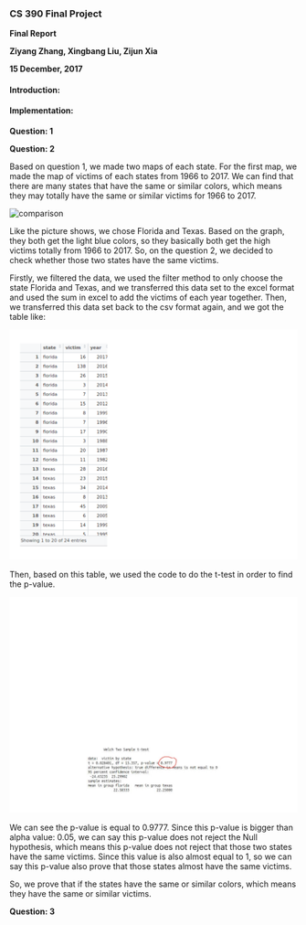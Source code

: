 ### CS 390 Final Project

**Final Report**

**Ziyang Zhang, Xingbang Liu, Zijun Xia**

**15 December, 2017**

#### Introduction:



#### Implementation:

**Question: 1**

**Question: 2**

Based on question 1, we made two maps of each state. For the first map, we made the map of victims of each states from 1966 to 2017. We can find that there are many states that have the same or similar colors, which means they may totally have the same or similar victims for 1966 to 2017.  

![comparison](/pic/color.png "comparison")

Like the picture shows, we chose Florida and Texas. Based on the graph, they both get the light blue colors, so they basically both get the high victims totally from 1966 to 2017. So, on the question 2, we decided to check whether those two states have the same victims.

Firstly, we filtered the data, we used the filter method to only choose the state Florida and Texas, and we transferred this data set to the excel format and used the sum in excel to add the victims of each year together. Then, we transferred this data set back to the csv format again, and we got the table like:

![table](/pic/filter.png "table")

Then, based on this table, we used the code to do the t-test in order to find the p-value.

![t.test](/pic/ttest.jpg "t.test")

We can see the p-value is equal to 0.9777. Since this p-value is bigger than alpha value: 0.05, we can say this p-value does not reject the Null hypothesis, which means this p-value does not reject that those two states have the same victims. Since this value is also almost equal to 1, so we can say this p-value also     prove that those states almost have the same victims.

So, we prove that if the states have the same or similar colors, which means they have the same or similar victims.

**Question: 3**
